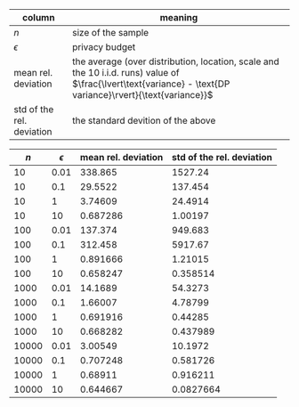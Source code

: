 | column                    | meaning |
|---------------------------|---------|
| $n$                       | size of the sample |
| $\epsilon$                | privacy budget |
| mean rel. deviation       | the average (over distribution, location, scale and the 10 i.i.d. runs) value of $\frac{\lvert\text{variance} - \text{DP variance}\rvert}{\text{variance}}$ |
| std of the rel. deviation | the standard devition of the above |

|   $n$ |   $\epsilon$ |   mean rel. deviation |   std of the rel. deviation |
|-------|--------------|-----------------------|-----------------------------|
|    10 |         0.01 |            338.865    |                1527.24      |
|    10 |         0.1  |             29.5522   |                 137.454     |
|    10 |         1    |              3.74609  |                  24.4914    |
|    10 |        10    |              0.687286 |                   1.00197   |
|   100 |         0.01 |            137.374    |                 949.683     |
|   100 |         0.1  |            312.458    |                5917.67      |
|   100 |         1    |              0.891666 |                   1.21015   |
|   100 |        10    |              0.658247 |                   0.358514  |
|  1000 |         0.01 |             14.1689   |                  54.3273    |
|  1000 |         0.1  |              1.66007  |                   4.78799   |
|  1000 |         1    |              0.691916 |                   0.44285   |
|  1000 |        10    |              0.668282 |                   0.437989  |
| 10000 |         0.01 |              3.00549  |                  10.1972    |
| 10000 |         0.1  |              0.707248 |                   0.581726  |
| 10000 |         1    |              0.68911  |                   0.916211  |
| 10000 |        10    |              0.644667 |                   0.0827664 |
